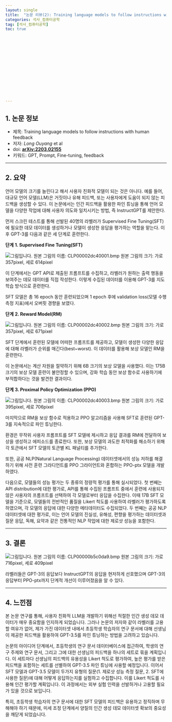 ```yaml
---
layout: single
title:  "논문 리뷰(2): Training language models to follow instructions with human feedback."
categories: 석사_컴퓨터공학
tag: [석사_컴퓨터공학]
toc: true















---
```


## 1. 논문 정보

- 제목: Training language models to follow instructions with human feedback
- 저자: *Long Ouyang* et al
- doi: **[ arXiv:2203.02155](https://arxiv.org/abs/2203.02155)**
- 키워드: GPT, Prompt, Fine-tuning, feedback

----

## 2. 요약

 언어 모델의 크기를 늘린다고 해서 사용자 친화적 모델이 되는 것은 아니다. 예를 들어, 대규모 언어 모델(LLM)은 거짓이나 유해 피드백, 또는 사용자에게 도움이 되지 않는 피드백을 생성할 수 있다. 이 논문에서는 인간 피드백을 활용한 파인 튜닝을 통해 언어 모델을 다양한 작업에 대해 사용자 의도와 일치시키는 방법, 즉 InstructGPT를 제안한다.

 먼저 스크린 테스트를 통해 선발된 40명의 라벨러가 Supervised Fine Tuning(SFT)에 필요한 데모 데이터를 생성하거나 모델이 생성한 응답을 평가하는 역할을 맡는다. 이후 GPT-3를 다음과 같은 세 단계로 훈련한다.



  **단계** **1. Supervised Fine Tuning(SFT)**

![그림입니다. 원본 그림의 이름: CLP00002dc40001.bmp 원본 그림의 크기: 가로 357pixel, 세로 614pixel](../../images/2024-06-22-a2/EMB000009d838b3.bmp)  

 이 단계에서는 GPT API로 제출된 프롬프트를 수집하고, 라벨러가 원하는 출력 행동을 보여주는 데모 데이터를 직접 작성한다. 이렇게 수집된 데이터를 이용해 GPT-3를 지도 학습 방식으로 훈련한다.

 SFT 모델은 총 16 epoch 동안 훈련되었으며 1 epoch 후에 validation loss(모델 수행측정 지표)에서 오버핏 경향을 보였다.



**단계** **2. Reward Model(RM)**

  ![그림입니다. 원본 그림의 이름: CLP00002dc40002.bmp 원본 그림의 크기: 가로 357pixel, 세로 671pixel](../../images/2024-06-22-a2/EMB000009d838c4.bmp)  

 SFT 단계에서 훈련된 모델에 어떠한 프롬프트를 제공하고, 모델이 생성한 다양한 응답에 대해 라벨러가 순위를 매긴다(best~worst). 이 데이터를 활용해 보상 모델인 RM을 훈련한다.

 이 논문에서는 계산 자원을 절약하기 위해 6B 크기의 보상 모델을 사용했다. 이는 175B 크기의 보상 모델 훈련이 불안정할 수 있으며, 강화 학습 동안 보상 함수로 사용하기에 부적합하다는 것을 발견한 결과이다.



**단계** **3. Proximal Policy Optimization (PPO)**

  ![그림입니다. 원본 그림의 이름: CLP00002dc40003.bmp 원본 그림의 크기: 가로 395pixel, 세로 706pixel](../../images/2024-06-22-a2/EMB000009d838c6.bmp)  



 마지막으로 RM을 보상 함수로 적용하고 PPO 알고리즘을 사용해 SFT로 훈련된 GPT-3를 지속적으로 파인 튜닝한다. 

 환경은 무작위 사용자 프롬프트를 SFT 모델에 제시하고 응답 결과를 RM에 전달하여 보상을 생성하고 에피소드를 종료한다. 또한, 보상 모델의 과도한 최적화를 해소하기 위해 각 토큰에서 SFT 모델의 토큰별 KL 패널티를 추가한다.

 또한, 공공 NLP(Natural Language Processing) 데이터셋에서의 성능 저하를 해결하기 위해 사전 훈련 그라디언트를 PPO 그라이언트와 혼합하는 PPO-ptx 모델을 개발하였다.

 다음으로, 모델들의 성능 평가는 두 종류의 정량적 평가를 통해 실시되었다. 첫 번째는 API distribution에 대한 평가로, API를 통해 수집된 프롬프트 중에서 훈련에 사용되지 않은 사용자의 프롬프트를 선택하여 각 모델로부터 응답을 수집한다. 이때 17B SFT 모델을 기준으로, 모델들의 전반적인 품질을 Likert 척도를 사용하여 라벨러가 평가하도록 하였으며, 각 모델의 응답에 대한 다양한 메타데이터도 수집되었다. 두 번째는 공공 NLP 데이터셋에 대한 평가로, 이는 언어 모델의 진실성, 유해성, 편향을 평가하는 데이터셋과 질문 응답, 독해, 요약과 같은 전통적인 NLP 작업에 대한 제로샷 성능을 포함한다.

---

## 3. 결론

  ![그림입니다. 원본 그림의 이름: CLP00000b5c0da9.bmp 원본 그림의 크기: 가로 716pixel, 세로 409pixel](../../images/2024-06-22-a2/EMB000009d838c8.bmp)  

 라벨러들은 GPT-3의 응답보다 InstructGPT의 응답을 현저하게 선호했으며 GPT-3의 응답부터 PPO-ptx까지 단계적 개선이 이루어졌음을 알 수 있다.

---

## 4. 느낀점

 본 논문 연구를 통해, 사용자 친화적 LLM을 개발하기 위해선 적절한 인간 생성 데모 데이터가 매우 중요함을 인지하게 되었습니다. 그러나 논문의 저자와 같이 라벨러를 고용할 여유가 없어, 제가 가진 데이터셋 내에서 초등학생 학습자의 연구 문서에 대해 선생님이 제공한 피드백을 활용하여 GPT-3.5를 파인 튜닝하는 방법을 고려하고 있습니다.

 논문의 아이디어 단계에서, 초등학생의 연구 문서 데이터베이스에 접근하여, 학생의 연구 주제와 연구 문서, 그리고 그에 대한 선생님의 피드백을 하나의 세트로 묶을 계획입니다. 이 세트마다 선생님의 피드백의 유용성을 Likert 척도로 평가하여, 높은 평가를 받은 피드백을 포함하는 세트를 선별하여 GPT-3.5 파인 튜닝에 사용할 예정입니다. 이어서 SFT 모델과 GPT-3.5 모델이 두가지 유형의 질문(1. 제로샷 성능 측정 질문, 2. SFT에 사용한 질문)에 대해 어떻게 응답하는지를 실험하고 수집합니다. 이를 Likert 척도를 사용해 인간 평가할 계획입니다. 이 과정에서는 외부 실험 인력을 선발하거나 고용할 필요가 있을 것으로 보입니다.

 특히, 초등학생 학습자의 연구 문서에 대한 SFT 모델의 피드백은 유용하고 정직하며 무해해야 하기 때문에, 미세 조정 단계에서 양질의 인간 생성 데모 데이터셋 확보의 중요성을 깨닫게 되었습니다.